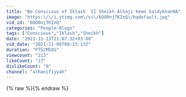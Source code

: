 ```yaml
---
title: "Be Conscious of Iklash  II Sheikh Alhaji Kemo SaidykhanHA"
image: "https:\/\/i.ytimg.com\/vi\/6OO0njTKInQ\/hqdefault.jpg"
vid_id: "6OO0njTKInQ"
categories: "People-Blogs"
tags: ["Conscious","Iklash","Sheikh"]
date: "2021-11-13T21:07:32+03:00"
vid_date: "2021-11-06T08:15:13Z"
duration: "PT52M58S"
viewcount: "213"
likeCount: "17"
dislikeCount: "0"
channel: "alhanifiyyah"
---
```

{% raw %}{% endraw %}
